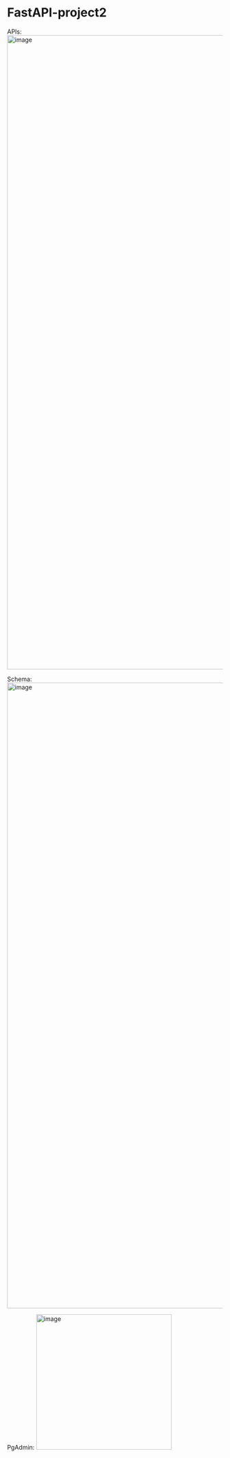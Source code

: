 # FastAPI-project2

APIs:
<img width="1481" alt="image" src="https://github.com/vasu-the-sharma/FastAPI-project2/assets/44048872/4485e27c-bad1-4858-95aa-1fb65e79f759">

Schema:
<img width="1461" alt="image" src="https://github.com/vasu-the-sharma/FastAPI-project2/assets/44048872/a5efe52e-4c36-4750-bde3-b96e7891dabb">

PgAdmin:
<img width="316" alt="image" src="https://github.com/vasu-the-sharma/FastAPI-project2/assets/44048872/0be0de8c-1e7b-4b6a-a58e-82bb274906d8">

